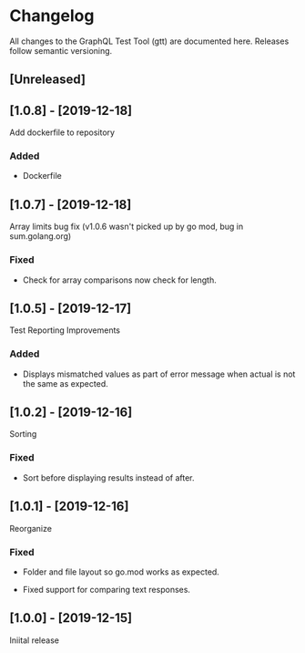 # Changelog

All changes to the GraphQL Test Tool (gtt) are documented here. Releases follow semantic versioning.

## [Unreleased]

## [1.0.8] - [2019-12-18]

Add dockerfile to repository

### Added
- Dockerfile

## [1.0.7] - [2019-12-18]

Array limits bug fix (v1.0.6 wasn't picked up by go mod, bug in sum.golang.org)

### Fixed

- Check for array comparisons now check for length.

## [1.0.5] - [2019-12-17]

Test Reporting Improvements

### Added

- Displays mismatched values as part of error message when actual is not the same as expected.

## [1.0.2] - [2019-12-16]

Sorting

### Fixed

- Sort before displaying results instead of after.

## [1.0.1] - [2019-12-16]

Reorganize

### Fixed

- Folder and file layout so go.mod works as expected.

- Fixed support for comparing text responses.

## [1.0.0] - [2019-12-15]

Iniital release
